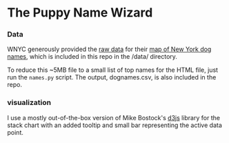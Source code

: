 # The Puppy Name Wizard

### Data
WNYC generously provided the [raw data](http://project.wnyc.org/dogs-of-nyc/) for their [map of New York dog names](http://project.wnyc.org/dogs-of-nyc/), which is included in this repo in the /data/ directory.

To reduce this ~5MB file to a small list of top names for the HTML file, just run the ```names.py``` script. The output, dognames.csv, is also included in the repo.

### visualization
I use a mostly out-of-the-box version of Mike Bostock's [d3js](http://d3js.org) library for the stack chart with an added tooltip and small bar representing the active data point.
